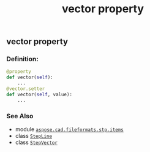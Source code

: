 ﻿---
title: vector property
second_title: Aspose.CAD for Python via .NET API References
description: 
type: docs
weight: 80
url: /python-net/aspose.cad.fileformats.stp.items/stepline/vector/
is_root: false
---

## vector property

### Definition:
```python
@property
def vector(self):
    ...
@vector.setter
def vector(self, value):
    ...
```

### See Also
* module [`aspose.cad.fileformats.stp.items`](../../)
* class [`StepLine`](/cad/python-net/aspose.cad.fileformats.stp.items/stepline)
* class [`StepVector`](/cad/python-net/aspose.cad.fileformats.stp.items/stepvector)
